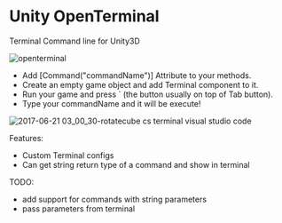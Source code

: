 # Unity OpenTerminal
Terminal Command line for Unity3D

![openterminal](https://user-images.githubusercontent.com/6388730/27359237-f97a8cc2-562f-11e7-8039-db8c282b6081.gif)

- Add [Command("commandName")] Attribute to your methods.
- Create an empty game object and add Terminal component to it.
- Run your game and press ` (the button usually on top of Tab button).
- Type your commandName and it will be execute!

![2017-06-21 03_00_30-rotatecube cs terminal visual studio code](https://user-images.githubusercontent.com/6388730/27359328-73217f68-5630-11e7-83b6-8d1f0c47285b.png)


Features:
- Custom Terminal configs
- Can get string return type of a command and show in terminal

TODO:
 - add support for commands with string parameters
 - pass parameters from terminal
